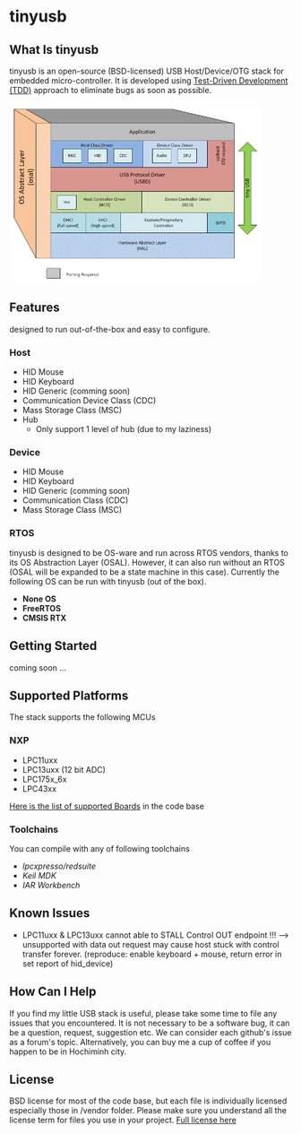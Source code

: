 # tinyusb

## What Is tinyusb

tinyusb is an open-source (BSD-licensed) USB Host/Device/OTG stack for embedded micro-controller. It is developed using [Test-Driven Development (TDD)](tests/readme.md) approach to eliminate bugs as soon as possible.

![tinyusb diagram](/docs/images/what_is_tinyusb.png)

## Features

designed to run out-of-the-box and easy to configure.

### Host

- HID Mouse
- HID Keyboard
- HID Generic (comming soon)
- Communication Device Class (CDC)
- Mass Storage Class (MSC)
- Hub
    - Only support 1 level of hub (due to my laziness)

### Device

- HID Mouse
- HID Keyboard
- HID Generic (comming soon)
- Communication Class (CDC)
- Mass Storage Class (MSC)

### RTOS

tinyusb is designed to be OS-ware and run across RTOS vendors, thanks to its OS Abstraction Layer (OSAL). However, it can also run without an RTOS (OSAL will be expanded to be a state machine in this case). Currently the following OS can be run with tinyusb (out of the box).

- **None OS**
- **FreeRTOS**
- **CMSIS RTX**

## Getting Started

coming soon ...

## Supported Platforms

The stack supports the following MCUs

### NXP
 
  - LPC11uxx
  - LPC13uxx (12 bit ADC)
  - LPC175x_6x
  - LPC43xx

[Here is the list of supported Boards](boards/readme.md) in the code base

### Toolchains

You can compile with any of following toolchains

- *lpcxpresso/redsuite*
- *Keil MDK*
- *IAR Workbench*

## Known Issues

- LPC11uxx & LPC13uxx cannot able to STALL Control OUT endpoint !!! --> unsupported with data out request may cause host stuck with control transfer forever. (reproduce: enable keyboard + mouse, return error in set report of hid_device)

## How Can I Help

If you find my little USB stack is useful, please take some time to file any issues that you encountered. It is not necessary to be a software bug, it can be a question, request, suggestion etc. We can consider each github's issue as a forum's topic. Alternatively, you can buy me a cup of coffee if you happen to be in Hochiminh city.

## License

BSD license for most of the code base, but each file is individually licensed especially those in /vendor folder. Please make sure you understand all the license term for files you use in your project. [Full license here](tinyusb/license.md)
